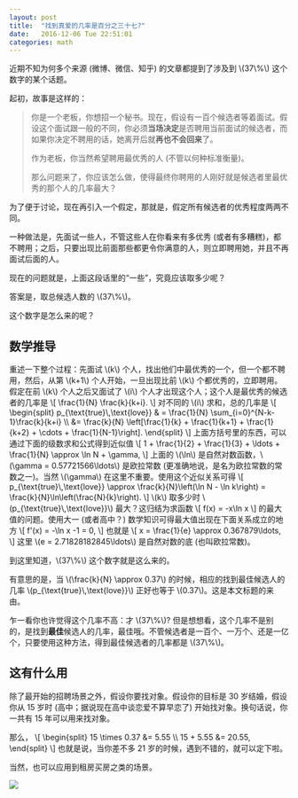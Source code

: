```yaml
---
layout: post
title:  "找到真爱的几率是百分之三十七?"
date:   2016-12-06 Tue 22:51:01
categories: math
---
```


<p>
近期不知为何多个来源 (微博、微信、知乎) 的文章都提到了涉及到 \(37\%\) 这个数字的某个话题。
</p>

起初，故事是这样的：

>你是一个老板，你想招一个秘书。现在，假设有一百个候选者等着面试。假设这个面试跟一般的不同，你必须**当场决定**是否聘用当前面试的候选者，而如果你决定不聘用的话，她离开后就**再也不会回来**了。
>
>作为老板，你当然希望聘用最优秀的人 (不管以何种标准衡量)。
>
>那么问题来了，你应该怎么做，使得最终你聘用的人刚好就是候选者里最优秀的那个人的几率最大？

为了便于讨论，现在再引入一个假定，那就是，假定所有候选者的优秀程度两两不同。

一种做法是，先面试一些人，不管这些人在你看来有多优秀 (或者有多糟糕)，都不聘用；之后，只要出现比前面那些都更令你满意的人，则立即聘用她，并且不再面试后面的人。

现在的问题就是，上面这段话里的“一些”，究竟应该取多少呢？

<p>
答案是，取总候选人数的 \(37\%\)。
</p>

这个数字是怎么来的呢？

## 数学推导

<p>
重述一下整个过程：先面试 \(k\) 个人，找出他们中最优秀的一个，但一个都不聘用，然后，从第 \(k+1\) 个人开始，一旦出现比前 \(k\) 个都优秀的，立即聘用。假定在前 \(k\) 个人之后又面试了 \(i\) 个人才出现这个人；这个人是最优秀的候选者的几率是
\[
    \frac{1}{N} \frac{k}{k+i}.
\]
对不同的 \(i\) 求和，总的几率是
\[
\begin{split}
    p_{\text{true}\,\text{love}} & = \frac{1}{N} \sum_{i=0}^{N-k-1}\frac{k}{k+i} \\
    &= \frac{k}{N} \left[\frac{1}{k} + \frac{1}{k+1} + \frac{1}{k+2} + \cdots + \frac{1}{N-1}\right].
\end{split}
\]
上面方括号里的东西，可以通过下面的级数求和公式得到近似值
\[
    1 + \frac{1}{2} + \frac{1}{3} + \ldots + \frac{1}{N} \approx \ln N + \gamma,
\]
上面的 \(\ln\) 是自然对数函数，\(\gamma = 0.57721566\ldots\) 是欧拉常数 (更准确地说，是名为欧拉常数的常数之一)。当然 \(\gamma\) 在这里不重要。使用这个近似关系可得
\[
    p_{\text{true}\,\text{love}} \approx \frac{k}{N}\left(\ln N - \ln k\right) = \frac{k}{N}\ln\left(\frac{N}{k}\right).
\]
\(k\) 取多少时 \(p_{\text{true}\,\text{love}}\) 最大？这归结为求函数
\[
    f(x) = -x\ln x
\]
的最大值的问题。使用大一 (或者高中？) 数学知识可得最大值出现在下面关系成立的地方
\[
    f'(x) = -\ln x -1 = 0,
\]
也就是
\[
    x = \frac{1}{e} \approx 0.367879\ldots,
\]
这里 \(e = 2.71828182845\ldots\) 是自然对数的底 (也叫欧拉常数)。
</p>

<p>
到这里知道，\(37\%\) 这个数字就是这么来的。
</p>

<p>
有意思的是，当 \(\frac{k}{N} \approx 0.37\) 的时候，相应的找到最佳候选人的几率 \(p_{\text{true}\,\text{love}}\) 正好也等于 \(0.37\)。这是本文标题的来由。
</p>

<p>
乍一看你也许觉得这个几率不高：才 \(37\%\)? 但是想想看，这个几率不是别的，是找到<b>最佳</b>候选人的几率，最佳哦。不管候选者是一百个、一万个、还是一亿个，只要使用这种方法，得到最佳候选者的几率都是 \(37\%\)。
</p>

## 这有什么用

除了最开始的招聘场景之外，假设你要找对象。假设你的目标是 30 岁结婚，假设你从 15 岁时 (高中；据说现在高中谈恋爱不算早恋了) 开始找对象。换句话说，你一共有 15 年可以用来找对象。

<p>
那么，
\[
\begin{split}
    15 \times 0.37 &= 5.55 \\
    15 + 5.55 &= 20.55,
\end{split}
\]
也就是说，当你差不多 21 岁的时候，遇到不错的，就可以定下啦。
</p>

<p>
当然，也可以应用到租房买房之类的场景。
</p>

<img src="{{ site.url }}/pictures/2016-12-06-two-cats.jpg" id="TwoCats">

